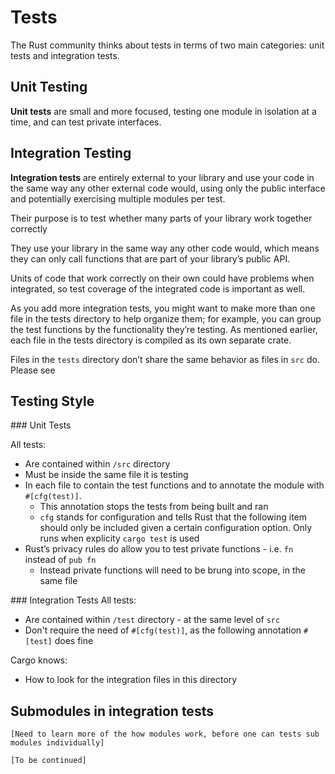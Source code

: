 # Tests

The Rust community thinks about tests in terms of two main categories: unit tests and integration tests. 

## Unit Testing

**Unit tests** are small and more focused, testing one module in isolation at a time, and can test private interfaces.

## Integration Testing

**Integration tests** are entirely external to your library and use your code in the same way any other external code would, using only the public interface and potentially exercising multiple modules per test.

Their purpose is to test whether many parts of your library work together correctly

They use your library in the same way any other code would, which means they can only call functions that are part of your library’s public API.

Units of code that work correctly on their own could have problems when integrated, so test coverage of the integrated code is important as well. 

As you add more integration tests, you might want to make more than one file in the tests directory to help organize them; for example, you can group the test functions by the functionality they’re testing. As mentioned earlier, each file in the tests directory is compiled as its own separate crate.

Files in the `tests` directory don’t share the same behavior as files in `src` do. Please see

## Testing Style

### Unit Tests

All tests:
- Are contained within `/src` directory
- Must be inside the same file it is testing
- In each file to contain the test functions and to annotate the module with `#[cfg(test)]`.
  - This annotation stops the tests from being built and ran
  - `cfg` stands for configuration and tells Rust that the following item should only be included given a certain configuration option. Only runs when explicity `cargo test` is used
- Rust’s privacy rules do allow you to test private functions - i.e. `fn` instead of `pub fn`
  - Instead private functions will need to be brung into scope, in the same file

### Integration Tests
All tests:
- Are contained within `/test` directory - at the same level of `src`
- Don't require the need of `#[cfg(test)]`, as the following annotation `#[test]` does fine

Cargo knows:
- How to look for the integration files in this directory

## Submodules in integration tests
`[Need to learn more of the how modules work, before one can tests sub modules individually]`

`[To be continued]`
